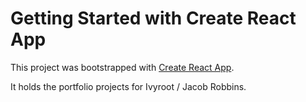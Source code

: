 # Getting Started with Create React App

This project was bootstrapped with [Create React App](https://github.com/facebook/create-react-app).

It holds the portfolio projects for Ivyroot / Jacob Robbins.